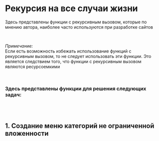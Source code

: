 <h1>Рекурсия на все случаи жизни</h1>

<p>Здесь представлены функции с рекурсивным вызовом, которые по мнению автора, наиболее часто используются при разработке сайтов</p>
<br>
<p><i>Примечание:</i><br>
Если есть возможность избежать использование функций с рекурсивным вызовом, то не следует использовать эти функции. Это является следствием того, что функции с рекурсивным вызовом являются ресурсоемкими
</p><br>
<h3>Здесь представлены функции для решения следующих задач:</h3>
<br><br>
<h2>1. Создание меню категорий не ограниченной вложенности</h2>
<br>
